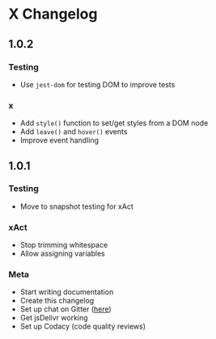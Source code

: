 # X Changelog

## 1.0.2

### Testing

- Use `jest-dom` for testing DOM to improve tests

### x

- Add `style()` function to set/get styles from a DOM node
- Add `leave()` and `hover()` events
- Improve event handling

## 1.0.1

### Testing

- Move to snapshot testing for xAct

### xAct

- Stop trimming whitespace
- Allow assigning variables

### Meta

- Start writing documentation
- Create this changelog
- Set up chat on Gitter ([here](https://gitter.im/thexproject/Lobby))
- Get jsDelivr working
- Set up Codacy (code quality reviews)